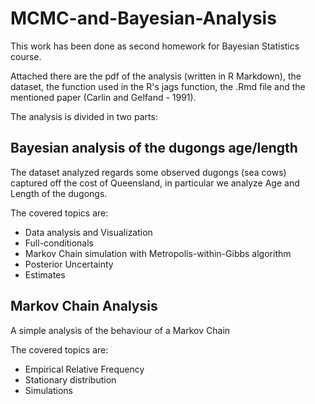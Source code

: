 # MCMC-and-Bayesian-Analysis

This work has been done as second homework for Bayesian Statistics course. 

Attached there are the pdf of the analysis (written in R Markdown), the dataset, the function used in the R's jags function, the .Rmd file and the mentioned paper (Carlin and Gelfand - 1991).

The analysis is divided in two parts:

## Bayesian analysis of the dugongs age/length

The dataset analyzed regards some observed dugongs (sea cows) captured off the cost of Queensland, in particular we analyze Age and Length of the dugongs.

The covered topics are:
- Data analysis and Visualization
- Full-conditionals
- Markov Chain simulation with Metropolis-within-Gibbs algorithm
- Posterior Uncertainty
- Estimates

## Markov Chain Analysis

A simple analysis of the behaviour of  a Markov Chain

The covered topics are:
- Empirical Relative Frequency
- Stationary distribution
- Simulations
